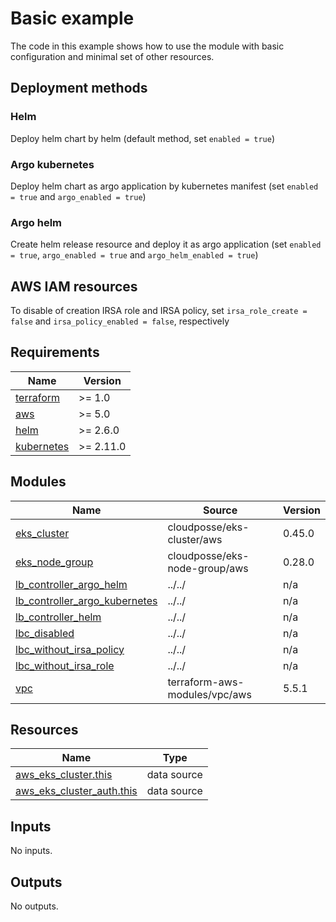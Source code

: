 # Basic example

The code in this example shows how to use the module with basic configuration and minimal set of other resources.

## Deployment methods

### Helm
Deploy helm chart by helm (default method, set `enabled = true`)

### Argo kubernetes
Deploy helm chart as argo application by kubernetes manifest (set `enabled = true` and `argo_enabled = true`)

### Argo helm
Create helm release resource and deploy it as argo application (set `enabled = true`, `argo_enabled = true` and `argo_helm_enabled = true`)

## AWS IAM resources

To disable of creation IRSA role and IRSA policy, set `irsa_role_create = false` and `irsa_policy_enabled = false`, respectively


<!-- BEGINNING OF PRE-COMMIT-TERRAFORM DOCS HOOK -->
## Requirements

| Name | Version |
|------|---------|
| <a name="requirement_terraform"></a> [terraform](#requirement\_terraform) | >= 1.0 |
| <a name="requirement_aws"></a> [aws](#requirement\_aws) | >= 5.0 |
| <a name="requirement_helm"></a> [helm](#requirement\_helm) | >= 2.6.0 |
| <a name="requirement_kubernetes"></a> [kubernetes](#requirement\_kubernetes) | >= 2.11.0 |

## Modules

| Name | Source | Version |
|------|--------|---------|
| <a name="module_eks_cluster"></a> [eks\_cluster](#module\_eks\_cluster) | cloudposse/eks-cluster/aws | 0.45.0 |
| <a name="module_eks_node_group"></a> [eks\_node\_group](#module\_eks\_node\_group) | cloudposse/eks-node-group/aws | 0.28.0 |
| <a name="module_lb_controller_argo_helm"></a> [lb\_controller\_argo\_helm](#module\_lb\_controller\_argo\_helm) | ../../ | n/a |
| <a name="module_lb_controller_argo_kubernetes"></a> [lb\_controller\_argo\_kubernetes](#module\_lb\_controller\_argo\_kubernetes) | ../../ | n/a |
| <a name="module_lb_controller_helm"></a> [lb\_controller\_helm](#module\_lb\_controller\_helm) | ../../ | n/a |
| <a name="module_lbc_disabled"></a> [lbc\_disabled](#module\_lbc\_disabled) | ../../ | n/a |
| <a name="module_lbc_without_irsa_policy"></a> [lbc\_without\_irsa\_policy](#module\_lbc\_without\_irsa\_policy) | ../../ | n/a |
| <a name="module_lbc_without_irsa_role"></a> [lbc\_without\_irsa\_role](#module\_lbc\_without\_irsa\_role) | ../../ | n/a |
| <a name="module_vpc"></a> [vpc](#module\_vpc) | terraform-aws-modules/vpc/aws | 5.5.1 |

## Resources

| Name | Type |
|------|------|
| [aws_eks_cluster.this](https://registry.terraform.io/providers/hashicorp/aws/latest/docs/data-sources/eks_cluster) | data source |
| [aws_eks_cluster_auth.this](https://registry.terraform.io/providers/hashicorp/aws/latest/docs/data-sources/eks_cluster_auth) | data source |

## Inputs

No inputs.

## Outputs

No outputs.
<!-- END OF PRE-COMMIT-TERRAFORM DOCS HOOK -->
